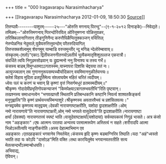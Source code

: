 +++
title = "000 Iragavarapu Narasimhacharya"

+++
[[Iragavarapu Narasimhacharya	2012-01-09, 18:50:30 [Source](https://groups.google.com/g/bvparishat/c/xV1js93H9Dg)]]



तिरुप्पावै--------पाशुरम्-----२५---"ओरुत्ति मगनाय् पिरन्दु"--(९-१-२०१२ दिनाङ्के)--निवेद्यते।  
तमिळम्--"ओरुत्तिमगनाय् प्पिरन्दोरिरविल् ओरित्तुमगना योळित्तुवळर,  
 तरिक्किलानागित्तान् तीङ्गुनिनैन्द करुत्तैपिळैप्पित्तुक्कञ्जन् वयित्तिल्  
 नेरुप्पेन्ननिन्र नेदुमाले,युन्नैयरुत्तित्तुवन्दोम् परैतरुदियागिल्  
 तिरुत्तक्कशेल्वमुम् शेवगमुम् याम्बाडि वरुत्तमुन्तीर् न्दु मगिळ् न्देलोरेम्बावाय्॥  
संस्कृतम्-(श्लो)"एकाऽ द्वितीयजननीतनयोऽवतीर्य भूत्वैकमातृशिशुतल्लज एकरात्रौ।  
 संवर्धिते त्वयि निगूढमसोढवान् यः द्रुह्यन्मनो ननु विनाश्य च तस्य गर्भे॥  
 कंसस्य बाडब,विमुग्धतमाऽऽगतास्स्मः,याच्नापरा दिशसि चेद्दयया ततं नः।  
 अत्युज्ज्वलान् तव गुणाननुरूपसम्पच्चौर्यादिकान् वयमिमाननुकीर्तयन्त्यः॥  
 क्लेशं विहाय मुदिता व्रतपूर्तिमेत्य संश्लाघयेम महितं चरितं त्वदीयम्।  
 ध्येयः पलं च करणं च भवान् हि कृष्ण! वृत्तं निसर्गमधुरं व्रतमस्मदीयम्॥"  
श्रीकृष्णः गोदादेवीप्रभृतिगोपकन्याजनं "किमपेक्ष्याऽत्रागतम्भवतीभि"रिति पृष्टवान्।  
तत्प्रश्नस्य समाधानत्वेन "भगवत्प्राप्तौ स्थितानि प्रतिबन्धकानि कष्टानि निवर्त्य शाश्वतकैङ्कर्य  
मनुगृह्णात्वि"ति कृष्णं प्रार्थयन्त्यस्मिन्पाशुरे।श्रीकृष्णस्य अवतारवैभवं च प्रशंसितवत्यः।"  
मन्त्रद्वयमेव कृष्णस्य मातृद्वयम्।देवकी नारायणाष्टाक्षरीति, यशोदा द्वादशाक्षरीति।ओम्  
नमो नारायणाये"ति नारायणाष्टाक्षरी,ओम् नमो भगवते वासुदेवाये"ति द्वादशाक्षरीति।नारायणाष्टा  
क्षर्यां (देवक्यां) नारायणतत्त्वं स्पष्टं भाति।वासुदेवाष्टाक्षर्यां(यशोदायां) सर्वव्यापकत्वं निगूढं भासते। अत्र कंसो नाम "अहङ्कारः"।एषः आत्मनः परतया अन्यस्य परमात्मरूपेण अस्तित्वं न सहते।शरीरादपि आत्मा भिन्नोऽस्तीत्यपि नाङ्गीकरोति।अस्य देहात्माभिमान एव  
अहङ्कारः।एतदहङ्कारं भगवानेव निवर्तयेत्।कंसस्य हृदि कृष्णः बडबाग्निरिव तिष्ठति।यदा "अहं"ध्वस्तो भवति तदा यः कोऽपि "दासोऽह"मिति वक्ति।तथा कारयितुमेव भगवानवतरतीति सत्य मेतत्सन्दर्भोऽस्मान्बोधयति।  
अभिवाद्य,  
ऐवियन्।  
  
  
  

